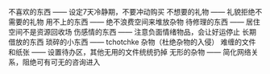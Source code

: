 
不喜欢的东西  —— 设定7天冷静期，不要冲动购买
不想要的礼物 —— 礼貌拒绝不需要的礼物
用不上的东西 —— 绝不浪费空间来堆放杂物
待修理的东西 —— 居住空间不是资源回收场
伤感情的东西 —— 注意负面情绪物品，会让好运停止
长期借放的东西 
琐碎的小东西 —— tchotchke 杂物（杜绝杂物的入侵）
难缠的文件和纸张 —— 设置待办区，其他无用的文件统统扔掉
无形的杂物 —— 简化网络关系，阻绝可有可无的咨询进入







































